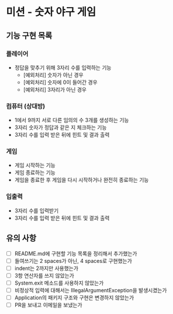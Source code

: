 # 미션 - 숫자 야구 게임

## 기능 구현 목록
### 플레이어
- 정답을 맞추기 위해 3자리 수를 입력하는 기능
    - [예외처리] 숫자가 아닌 경우
    - [예외처리] 숫자에 0이 들어간 경우
    - [예외처리] 3자리가 아닌 경우
    
### 컴퓨터 (상대방)
- 1에서 9까지 서로 다른 임의의 수 3개를 생성하는 기능
- 3자리 숫자가 정답과 같은 지 체크하는 기능
- 3자리 수를 입력 받은 뒤에 힌트 및 결과 출력

### 게임
- 게임 시작하는 기능
- 게임 종료하는 기능
- 게임을 종료한 후 게임을 다시 시작하거나 완전히 종료하는 기능

### 입출력
- 3자리 수를 입력받기
- 3자리 수를 입력 받은 뒤에 힌트 및 결과 출력
    
## 유의 사항
- [ ] README.md에 구현할 기능 목록을 정리해서 추가했는가
- [ ] 들여쓰기는 2 spaces가 아닌, 4 spaces로 구현했는가
- [ ] indent는 2까지만 사용했는가
- [ ] 3항 연산자를 쓰지 않았는가
- [ ] System.exit 메소드를 사용하지 않았는가
- [ ] 비정상적 입력에 대해서는 IllegalArgumentException을 발생시켰는가
- [ ] Application의 패키지 구조와 구현은 변경하지 않았는가
- [ ] PR을 보내고 이메일을 보냈는가